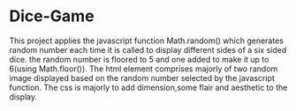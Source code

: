 # Dice-Game
This project applies the javascript function Math.random() which generates random number each time it is called to display different sides of a six sided dice.
the random number is floored to 5 and one added to make it up to 6(using Math.floor()).
The html element comprises majorly of two random image displayed based on the random number selected by the javascript function.
The css is majorly to add dimension,some flair and aesthetic to the display.
